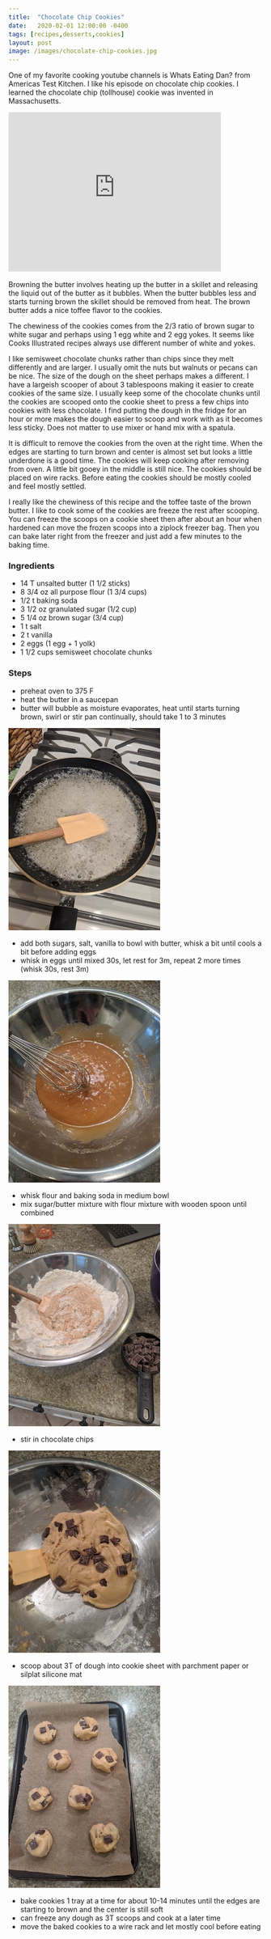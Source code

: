 ```yaml
---
title:  "Chocolate Chip Cookies"
date:   2020-02-01 12:00:00 -0400
tags: [recipes,desserts,cookies]
layout: post
image: /images/chocolate-chip-cookies.jpg
---
```

One of my favorite cooking youtube channels is Whats Eating Dan? from Americas Test Kitchen.  I like his episode on chocolate chip cookies.  I learned the chocolate chip (tollhouse) cookie was invented in Massachusetts.

<iframe width="420" height="315" src="https://www.youtube.com/embed/oCt3xhKCX1k" frameborder="0" allow="accelerometer; autoplay; encrypted-media; gyroscope; picture-in-picture" allowfullscreen></iframe>

Browning the butter involves heating up the butter in a skillet and releasing the liquid out of the butter as it bubbles.  When the butter bubbles less and starts turning brown the skillet should be removed from heat.  The brown butter adds a nice toffee flavor to the cookies.

The chewiness of the cookies comes from the 2/3 ratio of brown sugar
to white sugar and perhaps using 1 egg white and 2 egg yokes.  It seems like Cooks Illustrated recipes always use different number of white and yokes.

I like semisweet chocolate chunks rather than chips since they melt differently and are larger. I usually omit the nuts but walnuts or pecans can be nice.  The size of the dough on
the sheet perhaps makes a different.  I have a largeish scooper of about 3 tablespoons making it easier to create cookies of the same size.  I usually keep some of the chocolate chunks until the cookies are scooped onto the cookie sheet to press a few chips into cookies with less chocolate.  I find putting the dough in the fridge
for an hour or more makes the dough easier to scoop and work with as it becomes less sticky.  Does not matter to use mixer or hand mix
with a spatula.  

It is difficult to remove the cookies from the oven at the right time. When the edges are starting to turn brown and center is almost set but looks a little underdone is a good time.  The cookies will keep cooking after removing from oven.  A little bit gooey in  the middle is still nice.  The cookies should be
placed on wire racks.  Before eating the cookies should be mostly cooled and feel mostly settled.  

I really like the chewiness of this recipe and the toffee taste of the brown butter.  I like to cook some of the cookies are freeze the rest after scooping.  You can freeze the scoops on a cookie sheet then after about an hour when hardened can move the frozen scoops into a ziplock freezer bag.  Then you can bake later right from the freezer and just add a few minutes to the baking time.

### Ingredients
- 14 T unsalted butter (1 1/2 sticks)
- 8 3/4 oz all purpose flour (1 3/4 cups)
- 1/2 t baking soda
- 3 1/2 oz granulated sugar (1/2 cup)
- 5 1/4 oz brown sugar (3/4 cup)
- 1 t salt
- 2 t vanilla
- 2 eggs (1 egg + 1 yolk)
- 1 1/2 cups semisweet chocolate chunks

### Steps
- preheat oven to 375 F
- heat the butter in a saucepan
- butter will bubble as moisture evaporates, heat until starts turning brown, swirl or stir pan continually, should take 1 to 3 minutes

![Browning butter](/images/chocolate-chip-cookies-1.jpg)

- add both sugars, salt, vanilla to bowl with butter, whisk a bit until cools a bit before adding eggs
- whisk in eggs until mixed 30s, let rest for 3m, repeat 2 more times (whisk 30s, rest 3m)

![mixing sugars, eggs, brown butter](/images/chocolate-chip-cookies-2.jpg)

- whisk flour and baking soda in medium bowl
- mix sugar/butter mixture with flour mixture with wooden spoon until combined

![mixing flour and sugar/butter](/images/chocolate-chip-cookies-3.jpg)

- stir in chocolate chips

![cookie dough](/images/chocolate-chip-cookies-4.jpg)

- scoop about 3T of dough into cookie sheet with parchment paper or silplat silicone mat

![scooping cookies](/images/chocolate-chip-cookies-5.jpg)

- bake cookies 1 tray at a time for about 10-14 minutes until the edges are starting to brown and the center is still soft
- can freeze any dough as 3T scoops and cook at a later time
- move the baked cookies to a wire rack and let mostly cool before eating
